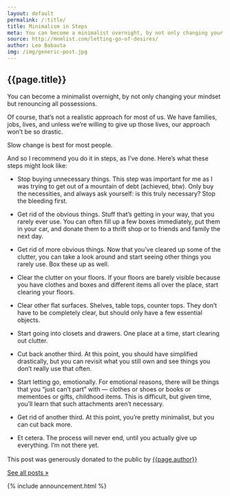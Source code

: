 ```yaml
---
layout: default
permalink: /:title/
title: Minimalism in Steps
meta: You can become a minimalist overnight, by not only changing your mindset but renouncing all possessions.
source: http://mnmlist.com/letting-go-of-desires/
author: Leo Babauta
img: /img/generic-post.jpg
---
```


<h2>{{page.title}}</h2>

<p class="intro">You can become a minimalist overnight, by not only changing your mindset but renouncing all possessions.</p>

Of course, that’s not a realistic approach for most of us. We have families, jobs, lives, and unless we’re willing to give up those lives, our approach won’t be so drastic.

Slow change is best for most people.

And so I recommend you do it in steps, as I’ve done. Here’s what these steps might look like:

* <span class="bolder">Stop buying unnecessary things.</span> This step was important for me as I was trying to get out of a mountain of debt (achieved, btw). Only buy the necessities, and always ask yourself: is this truly necessary? Stop the bleeding first.

* <span class="bolder">Get rid of the obvious things.</span> Stuff that’s getting in your way, that you rarely ever use. You can often fill up a few boxes immediately, put them in your car, and donate them to a thrift shop or to friends and family the next day.

* <span class="bolder">Get rid of more obvious things.</span> Now that you’ve cleared up some of the clutter, you can take a look around and start seeing other things you rarely use. Box these up as well.

* <span class="bolder">Clear the clutter on your floors.</span> If your floors are barely visible because you have clothes and boxes and different items all over the place, start clearing your floors.

*  <span class="bolder">Clear other flat surfaces.</span> Shelves, table tops, counter tops. They don’t have to be completely clear, but should only have a few essential objects.

* <span class="bolder">Start going into closets and drawers.</span> One place at a time, start clearing out clutter.

* <span class="bolder">Cut back another third.</span> At this point, you should have simplified drastically, but you can revisit what you still own and see things you don’t really use that often.

* <span class="bolder">Start letting go, emotionally.</span> For emotional reasons, there will be things that you “just can’t part” with — clothes or shoes or books or mementoes or gifts, childhood items. This is difficult, but given time, you’ll learn that such attachments aren’t necessary.

* <span class="bolder">Get rid of another third.</span> At this point, you’re pretty minimalist, but you can cut back more.

* <span class="bolder">Et cetera. </span> The process will never end, until you actually give up everything. I’m not there yet.



<div class="attribution">
  <p>This post was generously donated to the public by <a href="{{page.source}}" target="_blank">{{page.author}}</a><img src="{{site.baseurl}}/assets/img/external-icon.png" width="16px"/></p>
</div> <!-- .attribution -->


<a class="all-posts" href="{{site.baseurl}}/archive">See all posts &raquo;</a>

{% include announcement.html %} 